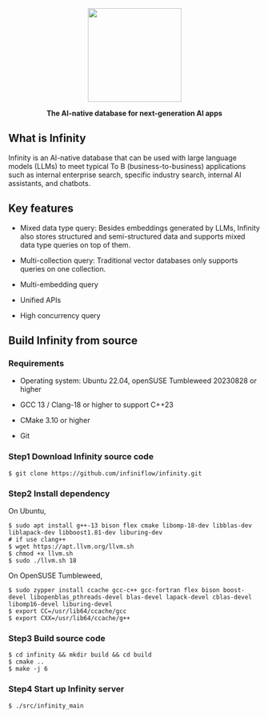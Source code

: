 <div align="center">
  <img width="187" src="https://user-images.githubusercontent.com/93570324/234292265-889228a8-7a68-4e2d-b891-f75262410af1.png"/>
</div>

<p align="center">
    <b>The AI-native database for next-generation AI apps</b>
</p>

## What is Infinity

Infinity is an AI-native database that can be used with large language models (LLMs) to meet typical To B (business-to-business) applications such as internal enterprise search, specific industry search, internal AI assistants, and chatbots. 

## Key features

- Mixed data type query: Besides embeddings generated by LLMs, Infinity also stores structured and semi-structured data and supports mixed data type queries on top of them. 

- Multi-collection query: Traditional vector databases only supports queries on one collection. 

- Multi-embedding query

- Unified APIs

- High concurrency query

## Build Infinity from source
### Requirements

-   Operating system: Ubuntu 22.04,  openSUSE Tumbleweed 20230828 or higher

-   GCC 13 / Clang-18 or higher to support C++23

-   CMake 3.10 or higher

-   Git

### Step1 Download Infinity source code

```shell
$ git clone https://github.com/infiniflow/infinity.git
```

### Step2 Install dependency

On Ubuntu,
```shell
$ sudo apt install g++-13 bison flex cmake libomp-18-dev libblas-dev liblapack-dev libboost1.81-dev liburing-dev
# if use clang++
$ wget https://apt.llvm.org/llvm.sh
$ chmod +x llvm.sh
$ sudo ./llvm.sh 18
```

On OpenSUSE Tumbleweed,
```shell
$ sudo zypper install ccache gcc-c++ gcc-fortran flex bison boost-devel libopenblas_pthreads-devel blas-devel lapack-devel cblas-devel libomp16-devel liburing-devel
$ export CC=/usr/lib64/ccache/gcc
$ export CXX=/usr/lib64/ccache/g++
```

### Step3 Build source code

```shell
$ cd infinity && mkdir build && cd build
$ cmake ..
$ make -j 6
```

### Step4 Start up Infinity server

```shell
$ ./src/infinity_main
```
